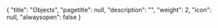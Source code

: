 {
  "title": "Objects",
  "pagetitle": null,
  "description": "",
  "weight": 2,
  "icon": null,
  "alwaysopen": false
}